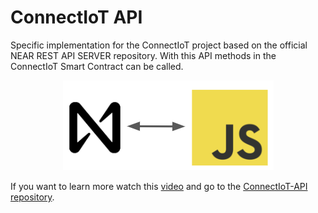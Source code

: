 # ConnectIoT API
Specific implementation for the ConnectIoT project based on the official NEAR REST API SERVER repository.
With this API methods in the ConnectIoT Smart Contract can be called.

<p align="center">
  <img src="https://github.com/EbanCuMo/ConnectIoT-Platform/blob/main/assets/images/NEARJS.png" />
</p>




If you want to learn more watch this [video]() and go to the [ConnectIoT-API repository](https://github.com/paul-cruz/ConnectIoT-API).

